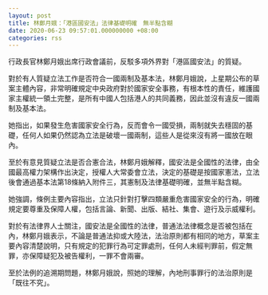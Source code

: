 ```yaml
---
layout: post
title: 林鄭月娥：「港區國安法」法律基礎明確　無半點含糊
date: 2020-06-23 09:57:01.000000000 +08:00
categories: rss
---
```


行政長官林鄭月娥出席行政會議前，反駁多項外界對「港區國安法」的質疑。

對於有人質疑立法工作是否符合一國兩制及基本法，林鄭月娥說，上星期公布的草案主體內容，非常明確規定中央政府對於國家安全事務，有根本性的責任，維護國家主權統一領土完整，是所有中國人包括港人的共同義務，因此並沒有違反一國兩制及基本法。

她指出，如果發生危害國家安全行為，反而會令一國受損，兩制就失去穩固的基礎，任何人如果仍然認為立法是破壞一國兩制，這些人是從來沒有將一國放在眼內。

至於有意見質疑立法是否合憲合法，林鄭月娥解釋，國安法是全國性的法律，由全國最高權力架構作出決定，授權人大常委會立法，決定的基礎是按國家憲法，立法後會通過基本法第18條納入附件三，其憲制及法律基礎明確，並無半點含糊。

她強調，條例主要內容指出，立法只針對打擊四類嚴重危害國家安全的行為，明確規定要尊重及保障人權，包括言論、新聞、出版、結社、集會、遊行及示威權利。

對於有法律界人士關注，國安法是全國性的法律，普通法法律概念是否被包括在內，林鄭月娥表示，不論是普通法抑或大陸法，法治原則都有相同的地方，草案主要內容清楚說明，只有規定的犯罪行為可定罪處刑，任何人未經判罪前，假定無罪，亦保障疑犯及被告權利，一罪不會兩審。

至於法例的追溯期問題，林鄭月娥說，照她的理解，內地刑事罪行的法治原則是「既往不究」。
